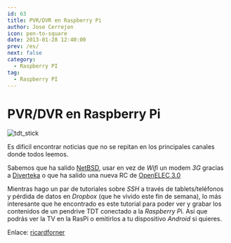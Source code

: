 ```yaml
---
id: 63
title: PVR/DVR en Raspberry Pi 
author: Jose Cerrejon
icon: pen-to-square
date: 2013-01-28 12:40:00
prev: /es/
next: false
category:
  - Raspberry PI
tag:
  - Raspberry PI
---
```


# PVR/DVR en Raspberry Pi 

![tdt_stick](/images/Easy_TV_USB_TDT_Stick.jpg)

Es dificil encontrar noticias que no se repitan en los principales canales donde todos leemos. 

Sabemos que ha salido [NetBSD](http://www.raspberrypi.org/archives/tag/netbsd), usar en vez de *Wifi* un modem *3G* gracias a [Diverteka](http://www.diverteka.com/?p=959) o que ha salido una nueva RC de [OpenELEC 3.0](http://blog.thestateofme.com/2013/01/26/openelec-3-0-rc2/)

Mientras hago un par de tutoriales sobre *SSH* a través de tablets/teléfonos y pérdida de datos en *Dropbox* (que he vivido este fin de semana), lo más interesante que he encontrado es este tutorial para poder ver y grabar los contenidos de un pendrive TDT conectado a la *Raspberry P*i. Así que podrás ver la TV en la RasPi o emitirlos a tu dispositivo *Android* si quieres.

Enlace: [ricardforner](http://ricardforner.blogspot.com.es/2013/01/pvr-en-raspberry-pi.html)
